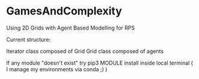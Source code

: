 # GamesAndComplexity
Using 2D Grids with Agent Based Modelling for RPS

Current structure:

Iterator class composed of Grid
Grid class composed of agents

If any module "doesn't exist" try pip3 MODULE install inside local terminal ( I manage my environments via conda ;) )

